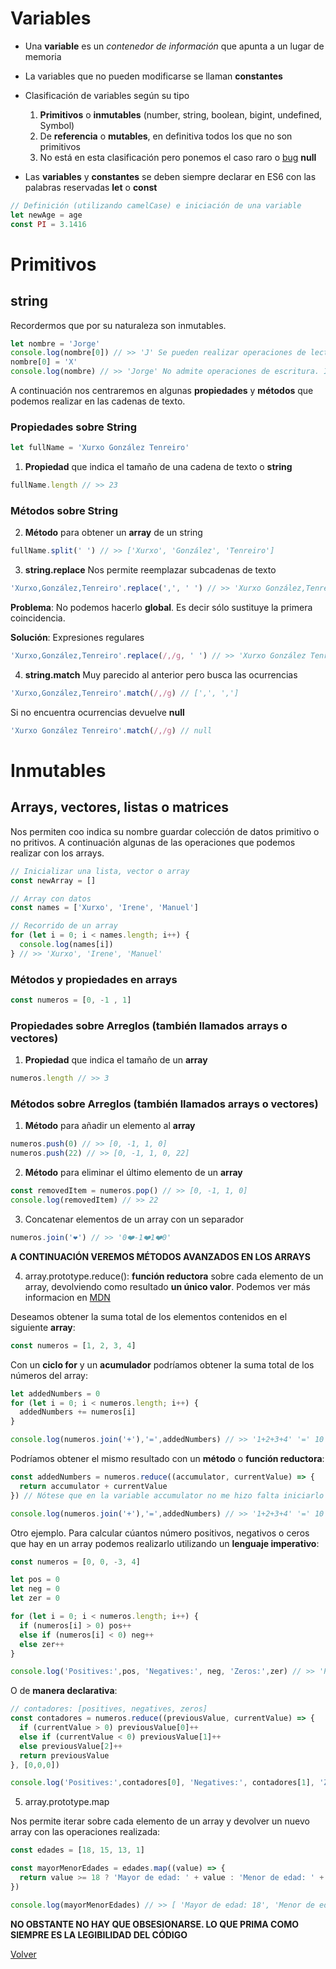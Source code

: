 # Variables
- Una __variable__ es un _contenedor de información_  que apunta a un lugar de memoria

- La variables que no pueden modificarse se llaman __constantes__
- Clasificación de variables según su tipo
  1. __Primitivos__ o __inmutables__ (number, string, boolean, bigint, undefined, Symbol)
  2. De __referencia__ o __mutables__, en definitiva todos los que no son primitivos
  3. No está en esta clasificación pero ponemos el caso raro o [bug](https://definicion.de/bug/) __null__
- Las __variables__ y __constantes__ se deben siempre declarar en ES6 con las palabras reservadas __let__ o __const__

```js
// Definición (utilizando camelCase) e iniciación de una variable
let newAge = age
const PI = 3.1416
```

# Primitivos

## string

Recordermos que por su naturaleza son inmutables.
```js
let nombre = 'Jorge'
console.log(nombre[0]) // >> 'J' Se pueden realizar operaciones de lectura
nombre[0] = 'X'
console.log(nombre) // >> 'Jorge' No admite operaciones de escritura. Inmutabilidad
```

A continuación nos centraremos en algunas __propiedades__ y __métodos__ que podemos realizar en las cadenas de texto.

### Propiedades sobre String

```js
let fullName = 'Xurxo González Tenreiro'
```

1. __Propiedad__ que indica el tamaño de una cadena de texto o __string__

```js
fullName.length // >> 23
```

### Métodos sobre String

2. __Método__ para obtener un __array__ de un string

```js
fullName.split(' ') // >> ['Xurxo', 'González', 'Tenreiro']
```

3. __string.replace__ Nos permite reemplazar subcadenas de texto

```js
'Xurxo,González,Tenreiro'.replace(',', ' ') // >> 'Xurxo González,Tenreiro' 
```
__Problema__: No podemos hacerlo __global__. Es decir sólo sustituye la primera coincidencia.

__Solución__: Expresiones regulares

```js
'Xurxo,González,Tenreiro'.replace(/,/g, ' ') // >> 'Xurxo González Tenreiro' 
```
4. __string.match__ Muy parecido al anterior pero busca las ocurrencias

```js
'Xurxo,González,Tenreiro'.match(/,/g) // [',', ',']
```
Si no encuentra ocurrencias devuelve __null__

```js
'Xurxo González Tenreiro'.match(/,/g) // null
```

# Inmutables

## Arrays, vectores, listas o matrices

Nos permiten coo indica su nombre guardar colección de datos primitivo o no pritivos.
A continuación algunas de las operaciones que podemos realizar con los arrays.

```js
// Inicializar una lista, vector o array
const newArray = []

// Array con datos
const names = ['Xurxo', 'Irene', 'Manuel']

// Recorrido de un array
for (let i = 0; i < names.length; i++) {
  console.log(names[i])
} // >> 'Xurxo', 'Irene', 'Manuel'
```
<a name="arr"></a>
### Métodos y propiedades en arrays

```js
const numeros = [0, -1 , 1]
```

### Propiedades sobre Arreglos (también llamados arrays o vectores)

1. __Propiedad__ que indica el tamaño de un __array__

```js
numeros.length // >> 3
```

### Métodos sobre Arreglos (también llamados arrays o vectores)

1. __Método__ para añadir un elemento al __array__

```js
numeros.push(0) // >> [0, -1, 1, 0]
numeros.push(22) // >> [0, -1, 1, 0, 22]
```
2. __Método__ para eliminar el último elemento de un __array__

```js
const removedItem = numeros.pop() // >> [0, -1, 1, 0]
console.log(removedItem) // >> 22
```

3. Concatenar elementos de un array con un separador

```js
numeros.join('❤️') // >> '0❤️-1❤️1❤️0'
```

__A CONTINUACIÓN VEREMOS MÉTODOS AVANZADOS EN LOS ARRAYS__

4. array.prototype.reduce():  __función reductora__ sobre cada elemento de un array, devolviendo como resultado __un único valor__. Podemos ver más informacion en [MDN](https://developer.mozilla.org/es/docs/Web/JavaScript/Reference/Global_Objects/Array/reduce)

Deseamos obtener la suma total de los elementos contenidos en el siguiente __array__:

```js
const numeros = [1, 2, 3, 4]
```

Con un __ciclo for__ y un __acumulador__ podríamos obtener la suma total de los números del array:

```js
let addedNumbers = 0
for (let i = 0; i < numeros.length; i++) {
  addedNumbers += numeros[i]
}

console.log(numeros.join('+'),'=',addedNumbers) // >> '1+2+3+4' '=' 10
```
Podríamos obtener el mismo resultado con un __método__ o __función reductora__:

```js
const addedNumbers = numeros.reduce((accumulator, currentValue) => {
  return accumulator + currentValue
}) // Nótese que en la variable accumulator no me hizo falta iniciarlo a cero

console.log(numeros.join('+'),'=',addedNumbers) // >> '1+2+3+4' '=' 10
```

Otro ejemplo. Para calcular cúantos número positivos, negativos o ceros que hay en un array podemos realizarlo utilizando un __lenguaje imperativo__:

```js
const numeros = [0, 0, -3, 4]
```

```js
let pos = 0
let neg = 0
let zer = 0

for (let i = 0; i < numeros.length; i++) {
  if (numeros[i] > 0) pos++
  else if (numeros[i] < 0) neg++
  else zer++
}

console.log('Positives:',pos, 'Negatives:', neg, 'Zeros:',zer) // >> 'Positives:' 1 'Negatives:' 1 'Zeros:' 2
```

O de __manera declarativa__: 

```js
// contadores: [positives, negatives, zeros]
const contadores = numeros.reduce((previousValue, currentValue) => {
  if (currentValue > 0) previousValue[0]++
  else if (currentValue < 0) previousValue[1]++
  else previousValue[2]++
  return previousValue
}, [0,0,0])

console.log('Positives:',contadores[0], 'Negatives:', contadores[1], 'Zeros:',contadores[2]) // >> 'Positives:' 1 'Negatives:' 1 'Zeros:' 2
```

5. array.prototype.map

Nos permite iterar sobre cada elemento de un array y devolver un nuevo array con las operaciones realizada:

```js
const edades = [18, 15, 13, 1]

const mayorMenorEdades = edades.map((value) => {
  return value >= 18 ? 'Mayor de edad: ' + value : 'Menor de edad: ' + value
})

console.log(mayorMenorEdades) // >> [ 'Mayor de edad: 18', 'Menor de edad: 15', 'Menor de edad: 13', 'Menor de edad: 1' ]
```


__NO OBSTANTE NO HAY QUE OBSESIONARSE. LO QUE PRIMA COMO SIEMPRE ES LA LEGIBILIDAD DEL CÓDIGO__

[Volver](README.md#tabla-de-contenidos)
